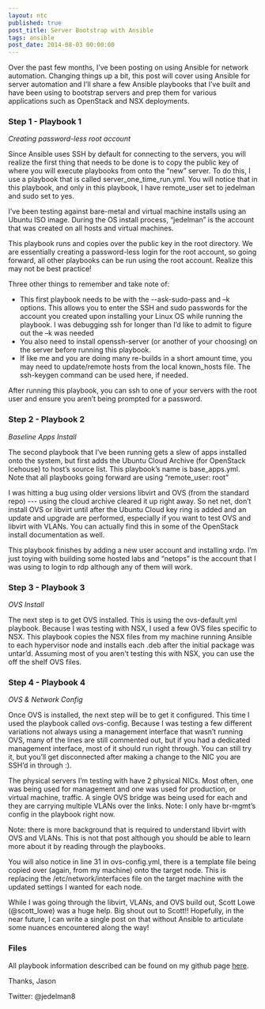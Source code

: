 ```yaml
---
layout: ntc
published: true
post_title: Server Bootstrap with Ansible
tags: ansible
post_date: 2014-08-03 00:00:00 
---
```


Over the past few months, I’ve been posting on using Ansible for network automation.  Changing things up a bit, this post will cover using Ansible for server automation and I’ll share a few Ansible playbooks that I’ve built and have been using to bootstrap servers and prep them for various applications such as OpenStack and NSX deployments.  

<!--more-->

### Step 1 - Playbook 1
*Creating password-less root account*

Since Ansible uses SSH by default for connecting to the servers, you will realize the first thing that needs to be done is to copy the public key of where you will execute playbooks from onto the “new” server.  To do this, I use a playbook that is called server_one_time_run.yml.  You will notice that in this playbook, and only in this playbook, I have remote_user set to jedelman and sudo set to yes.

I’ve been testing against bare-metal and virtual machine installs using an Ubuntu ISO image.  During the OS install process, “jedelman” is the account that was created on all hosts and virtual machines. 

This playbook runs and copies over the public key in the root directory.  We are essentially creating a password-less login for the root account, so going forward, all other playbooks can be run using the root account.  Realize this may not be best practice!

Three other things to remember and take note of:

* This first playbook needs to be with the --ask-sudo-pass and –k options.  This allows you to enter the SSH and sudo passwords for the account you created upon installing your Linux OS while running the playbook.  I was debugging ssh for longer than I’d like to admit to figure out the –k was needed
* You also need to install openssh-server (or another of your choosing) on the server before running this playbook.
* If like me and you are doing many re-builds in a short amount time, you may need to update/remote hosts from the local known_hosts file.  The ssh-keygen command can be used here, if needed.

After running this playbook, you can ssh to one of your servers with the root user and ensure you aren’t being prompted for a password.

### Step 2 - Playbook 2
*Baseline Apps Install*
 
The second playbook that I’ve been running gets a slew of apps installed onto the system, but first adds the Ubuntu Cloud Archive (for OpenStack Icehouse) to host’s source list.  This playbook’s name is base_apps.yml.  Note that all playbooks going forward are using “remote_user: root” 

I was hitting a bug using older versions libvirt and OVS (from the standard repo) --- using the cloud archive cleared it up right away.  So net net, don’t install OVS or libvirt until after the Ubuntu Cloud key ring is added and an update and upgrade are performed, especially if you want to test OVS and libvirt with VLANs.  You can actually find this in some of the OpenStack install documentation as well.

This playbook finishes by adding a new user account and installing xrdp.  I’m just toying with building some hosted labs and “netops” is the account that I was using to login to rdp although any of them will work.

### Step 3 - Playbook 3
*OVS Install*
 
The next step is to get OVS installed.  This is using the ovs-default.yml playbook.  Because I was testing with NSX, I used a few OVS files specific to NSX.  This playbook copies the NSX files from my machine running Ansible to each hypervisor node and installs each .deb after the initial package was untar’d.  Assuming most of you aren't testing this with NSX, you can use the off the shelf OVS files.

### Step 4 - Playbook 4
*OVS & Network Config*
 
Once OVS is installed, the next step will be to get it configured. This time I used the playbook called ovs-config.  Because I was testing a few different variations not always using a management interface that wasn’t running OVS, many of the lines are still commented out, but if you had a dedicated management interface, most of it should run right through.  You can still try it, but you’ll get disconnected after making a change to the NIC you are SSH’d in through :). 

The physical servers I’m testing with have 2 physical NICs.  Most often, one was being used for management and one was used for production, or virtual machine, traffic. A single OVS bridge was being used for each and they are carrying multiple VLANs over the links.  Note: I only have br-mgmt’s config in the playbook right now.

Note: there is more background that is required to understand libvirt with OVS and VLANs.  This is not that post although you should be able to learn more about it by reading through the playbooks.

You will also notice in line 31 in ovs-config.yml, there is a template file being copied over (again, from my machine) onto the target node.  This is replacing the /etc/network/interfaces file on the target machine with the updated settings I wanted for each node.

While I was going through the libvirt, VLANs, and OVS build out, Scott Lowe (@scott_lowe) was a huge help.  Big shout out to Scott!!  Hopefully, in the near future, I can write a single post on that without Ansible to articulate some nuances encountered along the way!

### Files

All playbook information described can be found on my github page [here](https://github.com/jedelman8/server-build-ansible).


Thanks,
Jason

Twitter: @jedelman8
